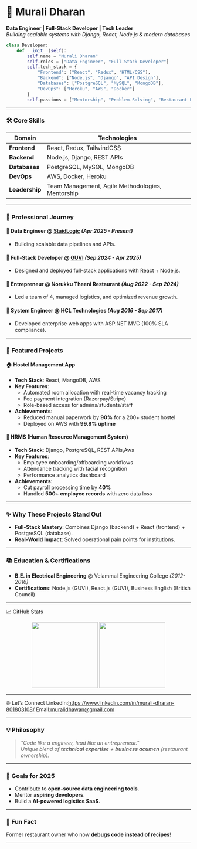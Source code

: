 # **🚀 Murali Dharan**  
**Data Engineer | Full-Stack Developer | Tech Leader**  
*Building scalable systems with Django, React, Node.js & modern databases*  

```python
class Developer:
    def __init__(self):
        self.name = "Murali Dharan"
        self.roles = ["Data Engineer", "Full-Stack Developer"]
        self.tech_stack = {
            "Frontend": ["React", "Redux", "HTML/CSS"],
            "Backend": ["Node.js", "Django", "API Design"],
            "Databases": ["PostgreSQL", "MySQL", "MongoDB"],
            "DevOps": ["Heroku", "AWS", "Docker"]
        }
        self.passions = ["Mentorship", "Problem-Solving", "Restaurant Entrepreneurship"]
```

---

### **🛠️ Core Skills**  
| **Domain**       | **Technologies**                                                                 |
|------------------|---------------------------------------------------------------------------------|
| **Frontend**     | React, Redux, TailwindCSS                                                      |
| **Backend**      | Node.js, Django, REST APIs                                                    |
| **Databases**    | PostgreSQL, MySQL, MongoDB                                                    |
| **DevOps**       | AWS, Docker, Heroku                                                           |
| **Leadership**   | Team Management, Agile Methodologies, Mentorship                              |

---

### **💼 Professional Journey**  
#### **🔹 Data Engineer** @ [StaidLogic](https://staidlogic.com) *(Apr 2025 - Present)*  
- Building scalable data pipelines and APIs.  

#### **🔹 Full-Stack Developer** @ [GUVI](https://www.guvi.in) *(Sep 2024 - Apr 2025)*  
- Designed and deployed full-stack applications with React + Node.js.  

#### **🔹 Entrepreneur** @ Norukku Theeni Restaurant *(Aug 2022 - Sep 2024)*  
- Led a team of 4, managed logistics, and optimized revenue growth.  

#### **🔹 System Engineer** @ HCL Technologies *(Aug 2016 - Sep 2017)*  
- Developed enterprise web apps with ASP.NET MVC (100% SLA compliance).  

---

### **🚀 Featured Projects**  

#### **🏠 Hostel Management App**  
- **Tech Stack**: React, MangoDB, AWS  
- **Key Features**:  
  - Automated room allocation with real-time vacancy tracking  
  - Fee payment integration (Razorpay/Stripe)  
  - Role-based access for admins/students/staff  
- **Achievements**:  
  - Reduced manual paperwork by **90%** for a 200+ student hostel  
  - Deployed on AWS with **99.8% uptime**  

#### **💼 HRMS (Human Resource Management System)**  
- **Tech Stack**: Django, PostgreSQL, REST APIs,Aws
- **Key Features**:  
  - Employee onboarding/offboarding workflows  
  - Attendance tracking with facial recognition  
  - Performance analytics dashboard  
- **Achievements**:  
  - Cut payroll processing time by **40%**  
  - Handled **500+ employee records** with zero data loss  

---

### **✨ Why These Projects Stand Out**  
- **Full-Stack Mastery**: Combines Django (backend) + React (frontend) + PostgreSQL (database).  
- **Real-World Impact**: Solved operational pain points for institutions.  
  
---

### **📚 Education & Certifications**  
- **B.E. in Electrical Engineering** @ Velammal Engineering College *(2012-2016)*  
- **Certifications**: Node.js (GUVI), React.js (GUVI), Business English (British Council)
  
---

📈 GitHub Stats
<div align="center"> <img height="180em" src="https://github-readme-stats.vercel.app/api?username=LEE-DHARAN&show_icons=true&theme=radical" /> <img height="180em" src="https://github-readme-stats.vercel.app/api/top-langs/?username=LEE-DHARAN&layout=compact&theme=radical" /> </div>

---

🌐 Let’s Connect
LinkedIn:https://www.linkedin.com/in/murali-dharan-801803108/
Email:muralidhawan@gmail.com


---

### **💡 Philosophy**  
> *"Code like a engineer, lead like an entrepreneur."*  
> *Unique blend of **technical expertise**  + **business acumen** (restaurant ownership).*  

---

### **🎯 Goals for 2025**  
- Contribute to **open-source data engineering tools**.  
- Mentor **aspiring developers**.  
- Build a **AI-powered logistics SaaS**.  

---

### **🍳 Fun Fact**  
Former restaurant owner who now **debugs code instead of recipes**!  

---


